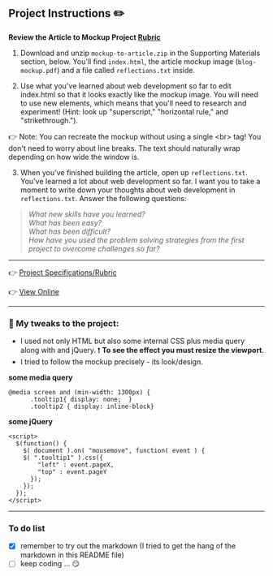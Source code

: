 ## Project Instructions :pencil2:
**Review the Article to Mockup Project [Rubric](https://review.udacity.com/#!/rubrics/145/view)**

1. Download and unzip `mockup-to-article.zip` in the Supporting Materials section, below. You'll find `index.html`, the article mockup image (`blog-mockup.pdf`) and a file called `reflections.txt` inside.

2. Use what you've learned about web development so far to edit index.html so that it looks exactly like the mockup image. You will need to use new elements, which means that you'll need to research and experiment! (Hint: look up "superscript," "horizontal rule," and "strikethrough."). 

:point_right: Note: You can recreate the mockup without using a single \<br\> tag! You don't need to worry about line breaks. 
The text should naturally wrap depending on how wide the window is.

3. When you've finished building the article, open up `reflections.txt`. You've learned a lot about web development so far. I want you to take a moment to write down your thoughts about web development in `reflections.txt`. Answer the following questions:

> _What new skills have you learned?_\
> _What has been easy?_\
> _What has been difficult?_\
> _How have you used the problem solving strategies from the first project to overcome challenges so far?_

******

:point_right: [Project Specifications/Rubric](https://review.udacity.com/#!/rubrics/145/view)

:point_right: [View Online](https://jtrfs.github.io/mockup-to-article/)

***

### :red_circle: My tweaks to the project:
* I used not only HTML but also some internal CSS plus media query along with and jQuery. :exclamation: **To see the effect you must resize the viewport**.
* I tried to follow the mockup precisely - its look/design.

**some media query**
```
@media screen and (min-width: 1300px) {
      .tooltip1{ display: none;  }
      .tooltip2 { display: inline-block}
```

**some jQuery**
```
<script>
  $(function() {
    $( document ).on( "mousemove", function( event ) {
    $( ".tooltip1" ).css({
        "left" : event.pageX,
        "top" : event.pageY
      });
    });
  });
</script>
```

********

### To do list
- [x] remember to try out the markdown (I tried to get the hang of the markdown in this README file)
- [ ] keep coding ... :smirk:
